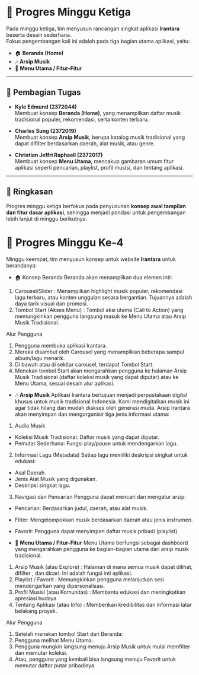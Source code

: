 # 📌 Progres Minggu Ketiga

Pada minggu ketiga, tim menyusun rancangan singkat aplikasi **Irantara** beserta desain sederhana.  
Fokus pengembangan kali ini adalah pada tiga bagian utama aplikasi, yaitu:

- 🏠 **Beranda (Home)**
- 🎶 **Arsip Musik**
- 📂 **Menu Utama / Fitur-Fitur**

---

## 👥 Pembagian Tugas

- **Kyle Edmund (2372044)**  
  Membuat konsep **Beranda (Home)**, yang menampilkan daftar musik tradisional populer, rekomendasi, serta konten terbaru.

- **Charles Sung (2372019)**  
  Membuat konsep **Arsip Musik**, berupa katalog musik tradisional yang dapat difilter berdasarkan daerah, alat musik, atau genre.

- **Christian Jeffri Raphaell (2372017)**  
  Membuat konsep **Menu Utama**, mencakup gambaran umum fitur aplikasi seperti pencarian, playlist, profil musisi, dan tentang aplikasi.

---

## 📅 Ringkasan
Progres minggu ketiga berfokus pada penyusunan **konsep awal tampilan dan fitur dasar aplikasi**, sehingga menjadi pondasi untuk pengembangan lebih lanjut di minggu berikutnya.

# 📌 Progres Minggu Ke-4
Minggu keempat, tim menyusun konsep untuk website **Irantara** untuk berandanya:


- 🏠 Konsep Beranda
Beranda akan menampilkan dua elemen inti:
1. Carousel/Slider : Menampilkan highlight musik populer, rekomendasi lagu terbaru, atau konten unggulan secara bergantian. Tujuannya adalah daya tarik visual dan promosi. 
2. Tombol Start (Akses Menu) : Tombol aksi utama (Call to Action) yang memungkinkan pengguna langsung masuk ke Menu Utama atau Arsip Musik Tradisional. 


Alur Pengguna
1. Pengguna membuka aplikasi Irantara.
2. Mereka disambut oleh Carousel yang menampilkan beberapa sampul album/lagu menarik.
3. Di bawah atau di sekitar carousel, terdapat Tombol Start.
4. Menekan tombol Start akan mengarahkan pengguna ke halaman Arsip Musik Tradisional (daftar koleksi musik yang dapat diputar) atau ke Menu Utama, sesuai desain alur aplikasi.


- 🎶 **Arsip Musik**
Aplikasi Irantara bertujuan menjadi perpustakaan digital khusus untuk musik tradisional Indonesia. Kami mendigitalkan musik ini agar tidak hilang dan mudah diakses oleh generasi muda.
Arsip Irantara akan menyimpan dan mengorganisir tiga jenis informasi utama:
1. Audio Musik
- Koleksi Musik Tradisional: Daftar musik yang dapat diputar.
- Pemutar Sederhana: Fungsi play/pause untuk mendengarkan lagu.
2. Informasi Lagu (Metadata)
Setiap lagu memiliki deskripsi singkat untuk edukasi:
- Asal Daerah.
- Jenis Alat Musik yang digunakan.
- Deskripsi singkat lagu.
3. Navigasi dan Pencarian
Pengguna dapat mencari dan mengatur arsip:
- Pencarian: Berdasarkan judul, daerah, atau alat musik.
- Filter: Mengelompokkan musik berdasarkan daerah atau jenis instrumen.
- Favorit: Pengguna dapat menyimpan daftar musik pribadi (playlist).


- 📂 **Menu Utama / Fitur-Fitur**
Menu Utama berfungsi sebagai dashboard yang mengarahkan pengguna ke bagian-bagian utama dari arsip musik tradisional.
1. Arsip Musik (atau Explore) : Halaman di mana semua musik dapat dilihat, difilter , dan dicari. Ini adalah fungsi inti aplikasi.
2. Playlist / Favorit : Memungkinkan pengguna melanjutkan sesi mendengarkan yang dipersonalisasi.
3. Profil Musisi (atau Komunitas) : Membantu edukasi dan meningkatkan apresiasi budaya
4. Tentang Aplikasi (atau Info) : Memberikan kredibilitas dan informasi latar belakang proyek.


Alur Pengguna
1. Setelah menekan tombol Start dari Beranda:
2. Pengguna melihat Menu Utama.
3. Pengguna mungkin langsung menuju Arsip Musik untuk mulai memfilter dan memutar koleksi.
4. Atau, pengguna yang kembali bisa langsung menuju Favorit untuk memutar daftar putar pribadinya.

